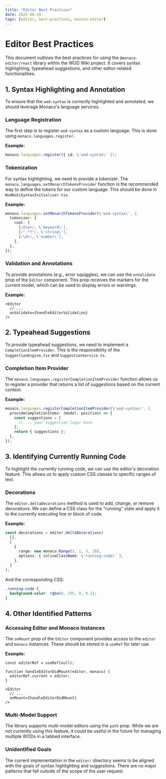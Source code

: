 ```yaml
---
title: "Editor Best Practices"
date: 2025-06-19
tags: [editor, best-practices, monaco-editor]
---
```


# Editor Best Practices

This document outlines the best practices for using the `@monaco-editor/react` library within the WOD Wiki project. It covers syntax highlighting, typeahead suggestions, and other editor-related functionalities.

## 1. Syntax Highlighting and Annotation

To ensure that the `wod-syntax` is correctly highlighted and annotated, we should leverage Monaco\'s language services.

### Language Registration
The first step is to register `wod-syntax` as a custom language. This is done using `monaco.languages.register`.

**Example:**
```typescript
monaco.languages.register({ id: \'wod-syntax\' });
```

### Tokenization
For syntax highlighting, we need to provide a tokenizer. The `monaco.languages.setMonarchTokensProvider` function is the recommended way to define the tokens for our custom language. This should be done in `WodWikiSyntaxInitializer.tsx`.

**Example:**
```typescript
monaco.languages.setMonarchTokensProvider(\'wod-syntax\', {
  tokenizer: {
    root: [
      [/@\w+/, \'keyword\'],
      [/".*?"/, \'string\'],
      [/\d+/, \'number\'],
    ],
  },
});
```

### Validation and Annotations
To provide annotations (e.g., error squiggles), we can use the `onValidate` prop of the `Editor` component. This prop receives the markers for the current model, which can be used to display errors or warnings.

**Example:**
```tsx
<Editor
  // ...
  onValidate={handleEditorValidation}
/>
```

## 2. Typeahead Suggestions

To provide typeahead suggestions, we need to implement a `CompletionItemProvider`. This is the responsibility of the `SuggestionEngine.tsx` and `SuggestionService.ts`.

### Completion Item Provider
The `monaco.languages.registerCompletionItemProvider` function allows us to register a provider that returns a list of suggestions based on the current context.

**Example:**
```typescript
monaco.languages.registerCompletionItemProvider(\'wod-syntax\', {
  provideCompletionItems: (model, position) => {
    const suggestions = [
      // ... your suggestion logic here
    ];
    return { suggestions };
  },
});
```

## 3. Identifying Currently Running Code

To highlight the currently running code, we can use the editor\'s decoration feature. This allows us to apply custom CSS classes to specific ranges of text.

### Decorations
The `editor.deltaDecorations` method is used to add, change, or remove decorations. We can define a CSS class for the "running" state and apply it to the currently executing line or block of code.

**Example:**
```typescript
const decorations = editor.deltaDecorations(
  [],
  [
    {
      range: new monaco.Range(3, 1, 3, 10),
      options: { inlineClassName: \'running-code\' },
    },
  ]
);
```

And the corresponding CSS:
```css
.running-code {
  background-color: rgba(0, 255, 0, 0.1);
}
```

## 4. Other Identified Patterns

### Accessing Editor and Monaco Instances
The `onMount` prop of the `Editor` component provides access to the `editor` and `monaco` instances. These should be stored in a `useRef` for later use.

**Example:**
```tsx
const editorRef = useRef(null);

function handleEditorDidMount(editor, monaco) {
  editorRef.current = editor;
}

<Editor
  // ...
  onMount={handleEditorDidMount}
/>
```

### Multi-Model Support
The library supports multi-model editors using the `path` prop. While we are not currently using this feature, it could be useful in the future for managing multiple WODs in a tabbed interface.

### Unidentified Goals
The current implementation in the `editor/` directory seems to be aligned with the goals of syntax highlighting and suggestions. There are no major patterns that fall outside of the scope of the user request.
